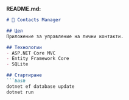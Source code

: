 
**README.md:**
```markdown
# 📇 Contacts Manager

## Цел
Приложение за управление на лични контакти.

## Технологии
- ASP.NET Core MVC
- Entity Framework Core
- SQLite

## Стартиране
```bash
dotnet ef database update
dotnet run
